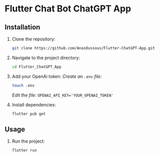 
# Flutter Chat Bot ChatGPT App

## Installation

1. Clone the repository:
   ```sh
   git clone https://github.com/AnasOussous/Flutter-ChatGPT-App.git
   ```
2. Navigate to the project directory:
   ```sh
   cd Flutter_ChatGPT_App
   ```
3. Add your OpenAi token:
   *Create an `.env` file:*
   ```sh
   touch .env
   ```
   *Edit the file:*
   `OPENAI_API_KEY='YOUR_OPENAI_TOKEN'`

4. Install dependencies:
   ```sh
   flutter pub get
   ```

## Usage

1. Run the project:
   ```sh
   flutter run
   ```